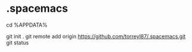 # .spacemacs

cd %APPDATA%

git init .
git remote add origin https://github.com/torreyl87/.spacemacs.git
git status
